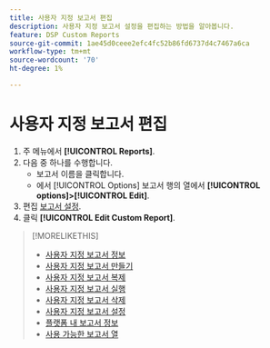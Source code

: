 ```yaml
---
title: 사용자 지정 보고서 편집
description: 사용자 지정 보고서 설정을 편집하는 방법을 알아봅니다.
feature: DSP Custom Reports
source-git-commit: 1ae45d0ceee2efc4fc52b86fd6737d4c7467a6ca
workflow-type: tm+mt
source-wordcount: '70'
ht-degree: 1%

---
```



# 사용자 지정 보고서 편집

1. 주 메뉴에서 **[!UICONTROL Reports]**.
1. 다음 중 하나를 수행합니다.
   * 보고서 이름을 클릭합니다.
   * 에서 [!UICONTROL Options] 보고서 행의 열에서 **[!UICONTROL options]>[!UICONTROL Edit]**.
1. 편집 [보고서 설정](/help/dsp/reports/report-settings.md).
1. 클릭 **[!UICONTROL Edit Custom Report]**.

>[!MORELIKETHIS]
>
>* [사용자 지정 보고서 정보](/help/dsp/reports/report-about.md)
>* [사용자 지정 보고서 만들기](/help/dsp/reports/report-create.md)
>* [사용자 지정 보고서 복제](/help/dsp/reports/report-copy.md)
>* [사용자 지정 보고서 실행](/help/dsp/reports/report-run-now.md)
>* [사용자 지정 보고서 삭제](/help/dsp/reports/report-delete.md)
>* [사용자 지정 보고서 설정](/help/dsp/reports/report-settings.md)
>* [플랫폼 내 보고서 정보](/help/dsp/campaign-management/reports/campaign-reports-about.md)
>* [사용 가능한 보고서 열](/help/dsp/reports/report-columns.md)

